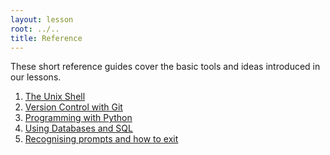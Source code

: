 ```yaml
---
layout: lesson
root: ../..
title: Reference
---
```


These short reference guides cover the basic tools and ideas introduced in our lessons.

<div class="toc" markdown="1">

1.  [The Unix Shell](01-shell.html)
2.  [Version Control with Git](02-git.html)
3.  [Programming with Python](03-python.html)
4.  [Using Databases and SQL](04-sql.html)
5.  [Recognising prompts and how to exit](05-prompts-exits.html)

</div>
